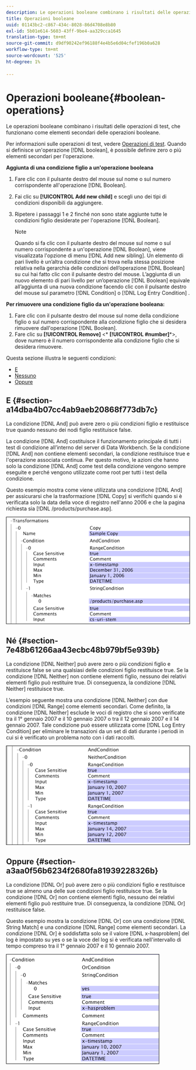 ```yaml
---
description: Le operazioni booleane combinano i risultati delle operazioni di test, che funzionano come elementi secondari delle operazioni booleane.
title: Operazioni booleane
uuid: 01143bc2-c867-434c-8028-86d4708e8b80
exl-id: 5b01e614-5603-43ff-9be4-aa329cca1645
translation-type: tm+mt
source-git-commit: d9df90242ef96188f4e4b5e6d04cfef196b0a628
workflow-type: tm+mt
source-wordcount: '525'
ht-degree: 1%

---
```


# Operazioni booleane{#boolean-operations}

Le operazioni booleane combinano i risultati delle operazioni di test, che funzionano come elementi secondari delle operazioni booleane.

Per informazioni sulle operazioni di test, vedere [Operazioni di test](../../../../home/c-dataset-const-proc/c-conditions/c-test-ops/c-test-ops.md#concept-c4bf6cb9e7a94cc7ac49ca9b0b1a2144). Quando si definisce un&#39;operazione [!DNL boolean], è possibile definire zero o più elementi secondari per l&#39;operazione.

**Aggiunta di una condizione figlio a un&#39;operazione booleana**

1. Fare clic con il pulsante destro del mouse sul nome o sul numero corrispondente all&#39;operazione [!DNL Boolean].
1. Fai clic su **[!UICONTROL Add new child]** e scegli uno dei tipi di condizioni disponibili da aggiungere.
1. Ripetere i passaggi 1 e 2 finché non sono state aggiunte tutte le condizioni figlio desiderate per l&#39;operazione [!DNL Boolean].

   >[!NOTE]
   >
   >Quando si fa clic con il pulsante destro del mouse sul nome o sul numero corrispondente a un&#39;operazione [!DNL Boolean], viene visualizzata l&#39;opzione di menu [!DNL Add new sibling]. Un elemento di pari livello è un’altra condizione che si trova nella stessa posizione relativa nella gerarchia delle condizioni dell’operazione [!DNL Boolean] su cui hai fatto clic con il pulsante destro del mouse. L’aggiunta di un nuovo elemento di pari livello per un’operazione [!DNL Boolean] equivale all’aggiunta di una nuova condizione facendo clic con il pulsante destro del mouse sul parametro [!DNL Condition] o [!DNL Log Entry Condition] .

**Per rimuovere una condizione figlio da un&#39;operazione booleana:**

1. Fare clic con il pulsante destro del mouse sul nome della condizione figlio o sul numero corrispondente alla condizione figlio che si desidera rimuovere dall&#39;operazione [!DNL Boolean].
1. Fare clic su **[!UICONTROL Remove]** &lt;* **[!UICONTROL #number]***>, dove numero è il numero corrispondente alla condizione figlio che si desidera rimuovere.

Questa sezione illustra le seguenti condizioni:

* [E](../../../../home/c-dataset-const-proc/c-conditions/c-test-ops/c-boolean-ops.md#section-a14dba4b07cc4ab9aeb20868f773db7c)
* [Nessuno](../../../../home/c-dataset-const-proc/c-conditions/c-test-ops/c-boolean-ops.md#section-7e48b61266aa43ecbc48b979bf5e939b)
* [Oppure](../../../../home/c-dataset-const-proc/c-conditions/c-test-ops/c-boolean-ops.md#section-a3aa0f56b6234f2680fa81939228326b)

## E {#section-a14dba4b07cc4ab9aeb20868f773db7c}

La condizione [!DNL And] può avere zero o più condizioni figlio e restituisce true quando nessuno dei nodi figlio restituisce false.

La condizione [!DNL And] costituisce il funzionamento principale di tutti i test di condizione all’interno del server di Data Workbench. Se la condizione [!DNL And] non contiene elementi secondari, la condizione restituisce true e l&#39;operazione associata continua. Per questo motivo, le azioni che hanno solo la condizione [!DNL And] come test della condizione vengono sempre eseguite e perché vengono utilizzate come root per tutti i test della condizione.

Questo esempio mostra come viene utilizzata una condizione [!DNL And] per assicurarsi che la trasformazione [!DNL Copy] si verifichi quando si è verificata solo la data della voce di registro nell&#39;anno 2006 e che la pagina richiesta sia [!DNL /products/purchase.asp].

![](assets/cfg_Condition_AndCondition.png)

## Né {#section-7e48b61266aa43ecbc48b979bf5e939b}

La condizione [!DNL Neither] può avere zero o più condizioni figlio e restituisce false se una qualsiasi delle condizioni figlio restituisce true. Se la condizione [!DNL Neither] non contiene elementi figlio, nessuno dei relativi elementi figlio può restituire true. Di conseguenza, la condizione [!DNL Neither] restituisce true.

L’esempio seguente mostra una condizione [!DNL Neither] con due condizioni [!DNL Range] come elementi secondari. Come definito, la condizione [!DNL Neither] esclude le voci di registro che si sono verificate tra il 1° gennaio 2007 e il 10 gennaio 2007 o tra il 12 gennaio 2007 e il 14 gennaio 2007. Tale condizione può essere utilizzata come [!DNL Log Entry Condition] per eliminare le transazioni da un set di dati durante i periodi in cui si è verificato un problema noto con i dati raccolti.

![](assets/cfg_Condition_NeitherCondition.png)

## Oppure {#section-a3aa0f56b6234f2680fa81939228326b}

La condizione [!DNL Or] può avere zero o più condizioni figlio e restituisce true se almeno una delle sue condizioni figlio restituisce true. Se la condizione [!DNL Or] non contiene elementi figlio, nessuno dei relativi elementi figlio può restituire true. Di conseguenza, la condizione [!DNL Or] restituisce false.

Questo esempio mostra la condizione [!DNL Or] con una condizione [!DNL String Match] e una condizione [!DNL Range] come elementi secondari. La condizione [!DNL Or] è soddisfatta solo se il valore [!DNL x-hasproblem] del log è impostato su yes o se la voce del log si è verificata nell&#39;intervallo di tempo compreso tra il 1° gennaio 2007 e il 10 gennaio 2007.

![](assets/cfg_Condition_OrCondition.png)
